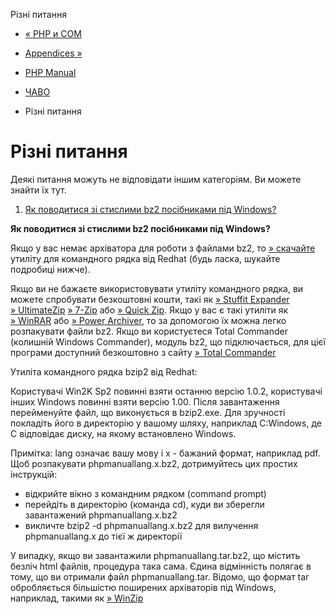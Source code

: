 Різні питання

-   [« PHP и COM](faq.com.html)
    
-   [Appendices »](appendices.html)
    
-   [PHP Manual](index.html)
    
-   [ЧАВО](faq.html)
    
-   Різні питання
    

# Різні питання

Деякі питання можуть не відповідати іншим категоріям. Ви можете знайти їх тут.

1.  [Як поводитися зі стислими bz2 посібниками під Windows?](#faq.misc.bz2)

**Як поводитися зі стислими bz2 посібниками під Windows?**

Якщо у вас немає архіватора для роботи з файлами bz2, то [» скачайте](https://www.sourceware.org/bzip2/) утиліту для командного рядка від Redhat (будь ласка, шукайте подробиці нижче).

Якщо ви не бажаєте використовувати утиліту командного рядка, ви можете спробувати безкоштовні кошти, такі як [» Stuffit Expander](http://www.stuffit.com/) [» UltimateZip](http://www.ultimatezip.com/) [» 7-Zip](http://www.7-zip.org/) або [» Quick Zip](http://www.quickzip.org/). Якщо у вас є такі утиліти як [» WinRAR](http://www.rarlab.com/) або [» Power Archiver](http://www.powerarchiver.com/), то за допомогою їх можна легко розпакувати файли bz2. Якщо ви користуєтеся Total Commander (колишній Windows Commander), модуль bz2, що підключається, для цієї програми доступний безкоштовно з сайту [» Total Commander](http://www.ghisler.com/)

Утиліта командного рядка bzip2 від Redhat:

Користувачі Win2K Sp2 повинні взяти останню версію 1.0.2, користувачі інших Windows повинні взяти версію 1.00. Після завантаження перейменуйте файл, що виконується в bzip2.exe. Для зручності покладіть його в директорію у вашому шляху, наприклад C:Windows, де C відповідає диску, на якому встановлено Windows.

Примітка: lang означає вашу мову і x - бажаний формат, наприклад pdf. Щоб розпакувати phpmanuallang.x.bz2, дотримуйтесь цих простих інструкцій:

-   відкрийте вікно з командним рядком (command prompt)
-   перейдіть в директорію (команда cd), куди ви зберегли завантажений phpmanuallang.x.bz2
-   викличте bzip2 -d phpmanuallang.x.bz2 для вилучення phpmanuallang.x до тієї ж директорії

У випадку, якщо ви завантажили phpmanuallang.tar.bz2, що містить безліч html файлів, процедура така сама. Єдина відмінність полягає в тому, що ви отримали файл phpmanuallang.tar. Відомо, що формат tar обробляється більшістю поширених архіваторів під Windows, наприклад, такими як [» WinZip](http://www.winzip.com/)